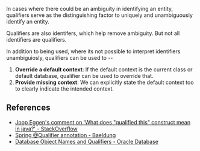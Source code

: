 
In cases where there could be an ambiguity in identifying an entity, qualifiers serve as the distinguishing factor to uniquely and unambiguously identify an entity.

Qualifiers are also identifers, which help remove ambiguity. But not all identifiers are qualifiers.

In addition to being used, where its not possible to interpret identifiers unambiguiosly, qualifiers can be used to --

1. **Override a default context**: 
    If the default context is the current class or default database, qualifier can be used to override that.
2. **Provide missing context**:
    We can explicitly state the default context too to clearly indicate the intended context.

## References

- [Joop Eggen's comment on 'What does "qualified this" construct mean in java?' - StackOverflow](https://stackoverflow.com/questions/11276994/what-does-qualified-this-construct-mean-in-java#comment14829768_11276994)
- [Spring @Qualifier annotation - Baeldung](https://www.baeldung.com/spring-qualifier-annotation)
- [Database Object Names and Qualifiers - Oracle Database](https://docs.oracle.com/en/database/oracle/oracle-database/23/sqlrf/Database-Object-Names-and-Qualifiers.html#GUID-75337742-67FD-4EC0-985F-741C93D918DA)